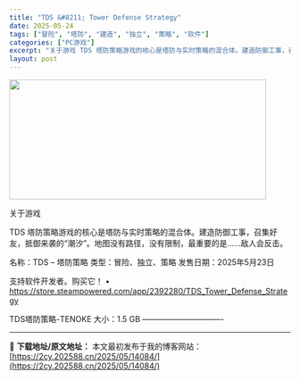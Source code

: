 ```yaml
---
title: "TDS &#8211; Tower Defense Strategy"
date: 2025-05-24
tags: ["冒险", "塔防", "建造", "独立", "策略", "软件"]
categories: ["PC游戏"]
excerpt: "关于游戏 TDS 塔防策略游戏的核心是塔防与实时策略的混合体。建造防御工事，召集好友，抵御来袭的“潮汐”。地图没有路径，没有限制，最重要的是……敌人会反击。 名称：TDS – 塔防策略 类型：冒险、独立、策略 发售日期：2025年5月23日 支持软件开发者。购买它！ • https://store.&hellip;"
layout: post
---
```


<img src="https://2cy.202588.cn/wp-content/uploads/2025/05/2025052403183341.webp" alt="" width="460" height="215" class="aligncenter size-full wp-image-14080" />

关于游戏

TDS 塔防策略游戏的核心是塔防与实时策略的混合体。建造防御工事，召集好友，抵御来袭的“潮汐”。地图没有路径，没有限制，最重要的是……敌人会反击。

名称：TDS – 塔防策略
类型：冒险、独立、策略
发售日期：2025年5月23日

支持软件开发者。购买它！
• https://store.steampowered.com/app/2392280/TDS_Tower_Defense_Strategy

TDS塔防策略-TENOKE
大小：1.5 GB
——————————- 

---
📖 **下载地址/原文地址：** 本文最初发布于我的博客网站：[https://2cy.202588.cn/2025/05/14084/](https://2cy.202588.cn/2025/05/14084/)

